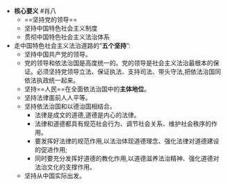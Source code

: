 - **核心要义** #肖八
	- ==坚持党的领导==
	- 坚持中国特色社会主义制度
	- 贯彻中国特色社会主义法治体系
- 走中国特色社会主义法治道路的“**五个坚持**”:
	- 坚持中国共产党的领导。
	- 党的领导和依法治国是高度统一的。党的领导是社会主义法治最根本的保证。必须坚持党领导立法、保证执法、支持司法、带头守法,把依法治国同依法执政统一起来。
	- 坚持==人民==在全面依法治国中的**主体地位**。
	- 坚持法律面前人人平等。
	- 坚持依法治国和以德治国相结合。
		- 法律是成文的道德,道德是内心的法律。
		- 法律和道德都具有规范社会行为、调节社会关系、维护社会秩序的作用。
		- 要发挥好法律的规范作用,以法治体现道德理念、强化法律对道德建设的促进作用;
		- 同时要充分发挥好道德的教化作用,以道德滋养法治精神、强化道德对法治文化的支撑作用。
	- 坚持从中国实际出发。